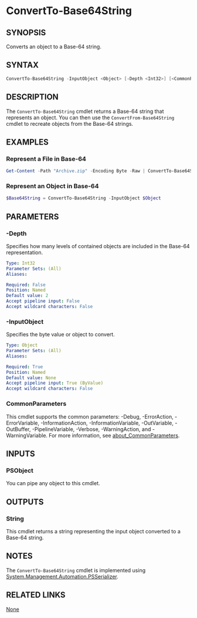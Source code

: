 ﻿---
external help file: PoshToolbox-help.xml
Module Name: PoshToolbox
online version: https://gitlab.com/PoshAJ/PoshToolbox/-/blob/main/docs/ConvertTo-Base64String.md
schema: 2.0.0
---

# ConvertTo-Base64String

## SYNOPSIS

Converts an object to a Base-64 string.

## SYNTAX

```powershell
ConvertTo-Base64String -InputObject <Object> [-Depth <Int32>] [<CommonParameters>]
```

## DESCRIPTION

The `ConvertTo-Base64String` cmdlet returns a Base-64 string that represents an object. You can then use the `ConvertFrom-Base64String` cmdlet to recreate objects from the Base-64 strings.

## EXAMPLES

### Represent a File in Base-64

```powershell
Get-Content -Path "Archive.zip" -Encoding Byte -Raw | ConvertTo-Base64String | Set-Content -Path "Archive.txt"
```

### Represent an Object in Base-64

```powershell
$Base64String = ConvertTo-Base64String -InputObject $Object
```

## PARAMETERS

### -Depth

Specifies how many levels of contained objects are included in the Base-64 representation.

```yaml
Type: Int32
Parameter Sets: (All)
Aliases:

Required: False
Position: Named
Default value: 2
Accept pipeline input: False
Accept wildcard characters: False
```

### -InputObject

Specifies the byte value or object to convert.

```yaml
Type: Object
Parameter Sets: (All)
Aliases:

Required: True
Position: Named
Default value: None
Accept pipeline input: True (ByValue)
Accept wildcard characters: False
```

### CommonParameters

This cmdlet supports the common parameters: -Debug, -ErrorAction, -ErrorVariable, -InformationAction, -InformationVariable, -OutVariable, -OutBuffer, -PipelineVariable, -Verbose, -WarningAction, and -WarningVariable. For more information, see [about_CommonParameters](http://go.microsoft.com/fwlink/?LinkID=113216).

## INPUTS

### PSObject

You can pipe any object to this cmdlet.

## OUTPUTS

### String

This cmdlet returns a string representing the input object converted to a Base-64 string.

## NOTES

The `ConvertTo-Base64String` cmdlet is implemented using [System.Management.Automation.PSSerializer](https://learn.microsoft.com/en-us/dotnet/api/system.management.automation.psserializer).

## RELATED LINKS

[None]()
